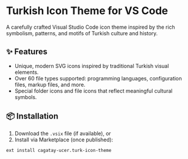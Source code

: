# Turkish Icon Theme for VS Code

A carefully crafted Visual Studio Code icon theme inspired by the rich symbolism, patterns, and motifs of Turkish culture and history.

## ✨ Features

- Unique, modern SVG icons inspired by traditional Turkish visual elements.
- Over 60 file types supported: programming languages, configuration files, markup files, and more.
- Special folder icons and file icons that reflect meaningful cultural symbols.

## 📦 Installation

1. Download the `.vsix` file (if available), or
2. Install via Marketplace (once published):

```bash
ext install cagatay-ucer.turk-icon-theme
```
